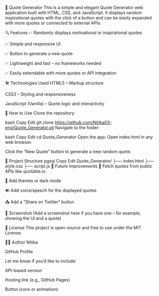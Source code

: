💬 Quote Generator
This is a simple and elegant Quote Generator web application built with HTML, CSS, and JavaScript. It displays random inspirational quotes with the click of a button and can be easily expanded with more quotes or connected to external APIs.

🔍 Features
✅ Randomly displays motivational or inspirational quotes

✅ Simple and responsive UI

✅ Button to generate a new quote

✅ Lightweight and fast – no frameworks needed

✅ Easily extendable with more quotes or API integration

🛠️ Technologies Used
HTML5 – Markup structure

CSS3 – Styling and responsiveness

JavaScript (Vanilla) – Quote logic and interactivity

🚀 How to Use
Clone the repository:

bash
Copy
Edit
git clone https://github.com/Nitika03-eng/Quote_Generator.git
Navigate to the folder:

bash
Copy
Edit
cd Quote_Generator
Open the app:
Open index.html in any web browser.

Click the "New Quote" button to generate a new random quote.

📁 Project Structure
pgsql
Copy
Edit
Quote_Generator/
├── index.html
├── style.css
├── script.js
🧠 Future Improvements
🔄 Fetch quotes from public APIs like quotable.io

🎨 Add themes or dark mode

🔊 Add voice/speech for the displayed quotes

📤 Add a "Share on Twitter" button

📸 Screenshot
(Add a screenshot here if you have one – for example, showing the UI and a quote)

📄 License
This project is open-source and free to use under the MIT License.

🙋‍♀️ Author
Nitika

GitHub Profile

Let me know if you’d like to include:

API-based version

Hosting link (e.g., GitHub Pages)

Button icons or animations
